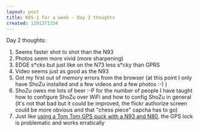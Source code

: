 ```yaml
---
layout: post
title: N95-1 for a week - Day 2 thoughts
created: 1191371334
---
```

<p>Day 2 thoughts:</p> <ol>   <li>Seems faster shot to shot than the N93</li>    <li>Photos seem more vivid (more sharpening)</li>    <li>EDGE s*cks but just like on the N73 less s*cky than GPRS</li>    <li>Video seems just as good as the N93</li>    <li>Got my first out of memory errors from the browser (at this point I only have ShoZu installed and a few videos and a few photos :-) )</li>    <li>ShoZu owes me lots of beer :-P for the number of people I have taught how to configure ShoZu over WiFi and how to config ShoZu in general (it&#39;s not that bad but it could be improved, the flickr authorize screen could be more obvious and that &quot;chess piece&quot; capcha has to go)</li>    <li>Just like <a href="/rt/archives/2007/02/27/n80i-shozu-tom-tom-gps-works-50-of-the-time-n80i-s60-shozu-or-tom-tom-bug">using a Tom Tom GPS puck with a N93 and N80</a>, the GPS lock is problematic and works erratically</li> </ol> 
